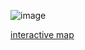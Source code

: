 ![image](https://github.com/user-attachments/assets/198e8c37-f488-4502-aa9c-a9baceab793a)

[interactive map](https://rpubs.com/Loyd/1235449)
